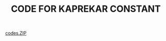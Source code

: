 <html>
  
  <center><h1>CODE FOR KAPREKAR CONSTANT</h1></center>
  <br>
  <p><a href="DATASETS_TOPICS1-7.zip">codes.ZIP</a></p>
 </html>
